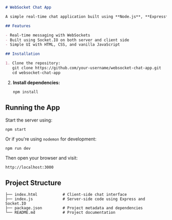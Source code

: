 
````markdown
# WebSocket Chat App

A simple real-time chat application built using **Node.js**, **Express**, and **Socket.IO**.

## Features

- Real-time messaging with WebSockets
- Built using Socket.IO on both server and client side
- Simple UI with HTML, CSS, and vanilla JavaScript

## Installation

1. Clone the repository:
   git clone https://github.com/your-username/websocket-chat-app.git
   cd websocket-chat-app
````

2. **Install dependencies:**

   ```
   npm install
   ```

## Running the App

Start the server using:

```
npm start
```

Or if you're using `nodemon` for development:

```
npm run dev
```

Then open your browser and visit:

```
http://localhost:3000
```

## Project Structure

```
├── index.html           # Client-side chat interface
├── index.js             # Server-side code using Express and Socket.IO
├── package.json         # Project metadata and dependencies
└── README.md            # Project documentation
```


